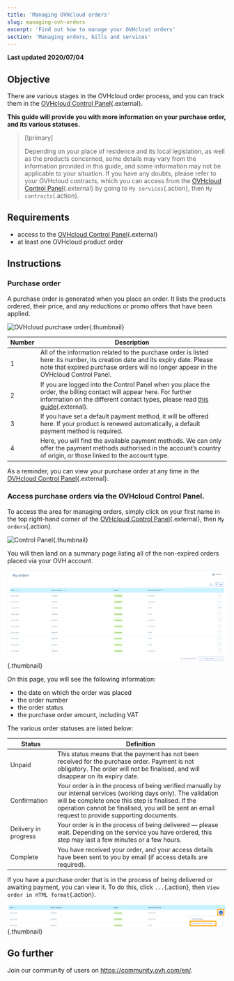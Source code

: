 ```yaml
---
title: 'Managing OVHcloud orders'
slug: managing-ovh-orders
excerpt: 'Find out how to manage your OVHcloud orders'
section: 'Managing orders, bills and services'
---
```


**Last updated 2020/07/04**

## Objective

There are various stages in the OVHcloud order process, and you can track them in the [OVHcloud Control Panel](https://ca.ovh.com/auth/?action=gotomanager&from=https://www.ovh.com.au/&ovhSubsidiary=au){.external}.

**This guide will provide you with more information on your purchase order, and its various statuses.**

> [!primary]
>
> Depending on your place of residence and its local legislation, as well as the products concerned, some details may vary from the information provided in this guide, and some information may not be applicable to your situation. If you have any doubts, please refer to your OVHcloud contracts, which you can access from the [OVHcloud Control Panel](https://ca.ovh.com/auth/?action=gotomanager&from=https://www.ovh.com.au/&ovhSubsidiary=au){.external} by going to `My services`{.action}, then `My contracts`{.action}.
>

## Requirements

- access to the [OVHcloud Control Panel](https://ca.ovh.com/auth/?action=gotomanager&from=https://www.ovh.com.au/&ovhSubsidiary=au){.external}
- at least one OVHcloud product order


##  Instructions

### Purchase order

A purchase order is generated when you place an order. It lists the products ordered, their price, and any reductions or promo offers that have been applied.

![OVHcloud purchase order](images/order_ovh_ca.png){.thumbnail}

|Number|Description|
|---|---|
|1|All of the information related to the purchase order is listed here: its number, its creation date and its expiry date. Please note that expired purchase orders will no longer appear in the OVHcloud Control Panel.|
|2|If you are logged into the Control Panel when you place the order, the billing contact will appear here. For further information on the different contact types, please read  [this guide](../../customer/managing-contacts/){.external}.|
|3|If you have set a default payment method, it will be offered here. If your product is renewed automatically, a default payment method is required.|
|4|Here, you will find the available payment methods. We can only offer the payment methods authorised in the account’s country of origin, or those linked to the account type.|


As a reminder, you can view your purchase order at any time in the [OVHcloud Control Panel](https://ca.ovh.com/auth/?action=gotomanager&from=https://www.ovh.com.au/&ovhSubsidiary=au){.external}.


### Access purchase orders via the OVHcloud Control Panel.

To access the area for managing orders, simply click on your first name in the top right-hand corner of the [OVHcloud Control Panel](https://ca.ovh.com/auth/?action=gotomanager&from=https://www.ovh.com.au/&ovhSubsidiary=au){.external}, then `My orders`{.action}.

![Control Panel](images/customer_panel_order_ca.png){.thumbnail}

You will then land on a summary page listing all of the non-expired orders placed via your OVH account.

![Order summary](images/order_recap_ca.png){.thumbnail}


On this page, you will see the following information:

- the date on which the order was placed
- the order number
- the order status
- the purchase order amount, including VAT

The various order statuses are listed below:

|Status|Definition|
|---|---|
|Unpaid|This status means that the payment has not been received for the purchase order. Payment is not obligatory. The order will not be finalised, and will disappear on its expiry date.|
|Confirmation|Your order is in the process of being verified manually by our internal services (working days only). The validation will be complete once this step is finalised. If the operation cannot be finalised, you will be sent an email request to provide supporting documents.|
|Delivery in progress|Your order is in the process of being delivered — please wait. Depending on the service you have ordered, this step may last a few minutes or a few hours.|
|Complete|You have received your order, and your access details have been sent to you by email (if access details are required).|

If you have a purchase order that is in the process of being delivered or awaiting payment, you can view it. To do this, click `...`{.action}, then `View order in HTML format`{.action}.

![Order summary](images/html_order_ca.png){.thumbnail}



## Go further

Join our community of users on <https://community.ovh.com/en/>.
